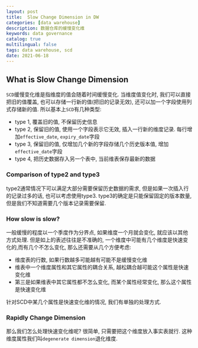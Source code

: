 ```yaml
---
layout: post
title:  Slow Change Dimension in DW
categories: [data warehouse]
description: 数据仓库的缓慢变化维
keywords: data governance
catalog: true
multilingual: false
tags: data warehouse, scd
date: 2021-06-18
---
```


## What is Slow Change Dimension
`SCD`缓慢变化维是指维度的值会随着时间缓慢变化. 当维度值变化时, 我们可以直接把旧的值覆盖, 也可以存储一行新的值(把旧的记录无效), 还可以加一个字段使用列式存储新的值. 所以基本上`SCD`有几种类型:
- type 1, 覆盖旧的值, 不保留历史信息
- type 2, 保留旧的值, 使用一个字段表示它无效, 插入一行新的维度记录. 每行增加`effective_date`, `expiry_date`字段
- type 3, 保留旧的值, 仅增加几个新的字段存储几个历史版本值, 增加`effective_date`字段
- type 4, 把历史数据存入另一个表中, 当前维表保存最新的数据

### Comparison of type2 and type3
type2通常情况下可以满足大部分需要保留历史数据的需求, 但是如果一次插入行的记录过多的话, 也可以考虑使用type3. type3的确定是只能保留固定的版本数量, 但是我们不知道需要几个版本记录需要保留.

### How slow is slow?
一般缓慢的程度以一个季度作为分界点, 如果维度一个月就会变化, 就应该以其他方式处理. 但是如上的表述往往是不准确的, 一个维度中可能有几个维度是快速变化的,而有几个不怎么变化, 那么还需要从几个方便考虑:
- 维度表的行数, 如果行数越多可能越有可能不是缓慢变化维
- 维表中一个维度属性和其它属性的耦合关系, 越松耦合越可能这个属性是快速变化维
- 第三是如果维表中其它属性都不怎么变化, 而某个属性经常变化, 那么这个属性是快速变化维

针对SCD中某几个属性是快速变化维的情况, 我们有单独的处理方式.

### Rapidly Change Dimension
那么我们怎么处理快速变化维呢? 很简单, 只需要把这个维度放入事实表就行. 这种维度属性我们叫`degenerate dimension`退化维度.




